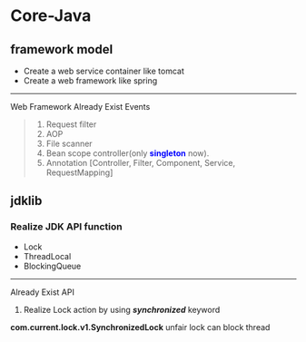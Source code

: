 # Core-Java

## framework model
* Create a web service container like tomcat 
* Create a web framework like spring
***
Web Framework Already Exist Events <br/>
>1.  Request filter
>2.  AOP
>3.  File scanner
>4.  Bean scope controller(only <b><font color="blue">singleton</font></b> now).
>5.  Annotation [Controller, Filter, Component, Service, RequestMapping]

## jdklib
### Realize JDK API function
* Lock
* ThreadLocal
* BlockingQueue
***
Already Exist API
1.  Realize Lock action by using <i><b>synchronized</b></i> keyword
<p>
    <b>com.current.lock.v1.SynchronizedLock</b> unfair lock can block thread
</p>
